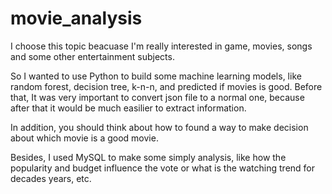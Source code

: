 # movie_analysis

I choose this topic beacuase I'm really interested in game, movies, songs and some other entertainment subjects.

So I wanted to use Python to build some machine learning models, like random forest, decision tree, k-n-n, and predicted if movies is good.
Before that, It was very important to convert json file to a normal one, because after that it would be much easilier to extract information.

In addition, you should think about how to found a way to make decision about which movie is a good movie.

Besides, I used MySQL to make some simply analysis, like how the popularity and budget influence the vote or what is the watching trend 
for decades years, etc.
